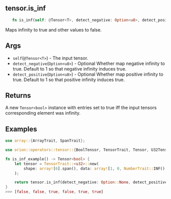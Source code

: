 ## tensor.is_inf

```rust
   fn is_inf(self: @Tensor<T>, detect_negative: Option<u8>, detect_positive: Option<u8>) -> Tensor<bool>;
```

Maps infinity to true and other values to false.

## Args

* `self`(`@Tensor<T>`) - The input tensor.
* `detect_negative`(`Option<u8>`) - Optional Whether map negative infinity to true. Default to 1 so that negative infinity induces true.
* `detect_positive`(`Option<u8>`) - Optional Whether map positive infinity to true. Default to 1 so that positive infinity induces true.


## Returns

A new `Tensor<bool>` instance with entries set to true iff the input tensors corresponding element was infinity.

## Examples

```rust
use array::{ArrayTrait, SpanTrait};

use orion::operators::tensor::{BoolTensor, TensorTrait, Tensor, U32Tensor};

fn is_inf_example() -> Tensor<bool> {
    let tensor = TensorTrait::<u32>::new(
        shape: array![6].span(), data: array![1, 0, NumberTrait::INF(), 8, NumberTrait::INF(), NumberTrait::INF()].span(),
    );

    return tensor.is_inf(detect_negative: Option::None, detect_positive: Option::None);
}
>>> [false, false, true, false, true, true]
```
